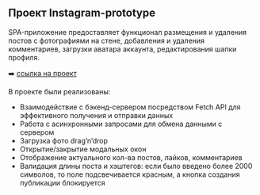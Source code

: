 ## Проект Instagram-prototype
SPA-приложение предоставляет функционал размещения и удаления постов с фотографиями на стене,
добавления и удаления комментариев, загрузки аватара аккаунта, редактирования шапки профиля.

:arrow_right: [ссылка на проект](https://margaritalutak.github.io/Instagram-prototype/)

В проекте были реализованы:
+ Взаимодействие с бэкенд-сервером посредством Fetch API для эффективного получения 
и отправки данных
+ Работа с асинхронными запросами для обмена данными с сервером
+ Загрузка фото drag’n’drop
+ Открытие/закрытие модальных окон
+ Отображение актуального кол-ва постов, лайков, комментариев  
+ Валидация длины поста и хэштегов: если было введено более 2000 символов, то поле 
подсвечивается красным, а кнопка создания публикации блокируется

